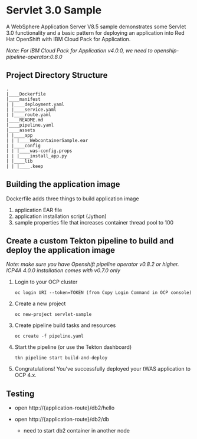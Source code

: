 # Servlet 3.0 Sample

A WebSphere Application Server V8.5 sample demonstrates some Servlet 3.0 functionality and
a basic pattern for deploying an application into Red Hat OpenShift with IBM Cloud Pack for Application.

*Note:*
*For IBM Cloud Pack for Application v4.0.0, we need to openship-pipeline-operator:0.8.0*

## Project Directory Structure
```
.
|____Dockerfile
|____manifest
| |____deployment.yaml
| |____service.yaml
| |____route.yaml
|____README.md
|____pipeline.yaml
|____assets
| |____app
| | |____WebcontainerSample.ear
| |____config
| | |____was-config.props
| | |____install_app.py
| |____lib
| | |____.keep
```

## Building the application image
Dockerfile adds three things to build application image
1. application EAR file
2. application installation script (Jython)
3. sample properties file that increases container thread pool to 100

## Create a custom Tekton pipeline to build and deploy the application image

*Note: make sure you have Openshift pipeline operator v0.8.2 or higher.  ICP4A 4.0.0 installation comes with v0.7.0 only*

1. Login to your OCP cluster
   ```
   oc login URI --token=TOKEN (from Copy Login Command in OCP console)
   ```

2. Create a new project
   ```
   oc new-project servlet-sample
   ```

3. Create pipeline build tasks and resources
   ```
   oc create -f pipeline.yaml
   ```

4. Start the pipeline (or use the Tekton dashboard)
   ```
   tkn pipeline start build-and-deploy
   ```

10. Congratulations! You've successfully deployed your tWAS application to OCP 4.x.

## Testing

- open http://{application-route}/db2/hello
   
- open http://{application-route}/db2/db
  - need to start db2 container in another node
